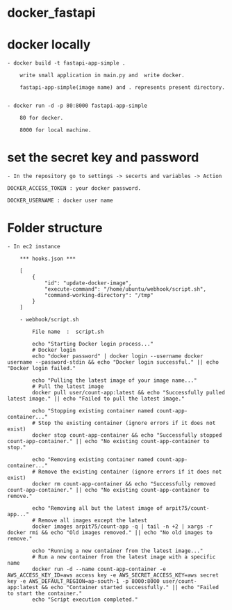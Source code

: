 # docker_fastapi

# docker locally

    - docker build -t fastapi-app-simple .

        write small application in main.py and  write docker.

        fastapi-app-simple(image name) and . represents present directory.


    - docker run -d -p 80:8000 fastapi-app-simple

        80 for docker.

        8000 for local machine.


# set the secret key and password

    - In the repository go to settings -> secerts and variables -> Action

    DOCKER_ACCESS_TOKEN : your docker password.

    DOCKER_USERNAME : docker user name


# Folder structure

    - In ec2 instance

        *** hooks.json ***

        [
            {
                "id": "update-docker-image",
                "execute-command": "/home/ubuntu/webhook/script.sh",
                "command-working-directory": "/tmp"
            }
        ]

        - webhook/script.sh

            File name  :  script.sh

            echo "Starting Docker login process..."
            # Docker login
            echo "docker password" | docker login --username docker username --password-stdin && echo "Docker login successful." || echo "Docker login failed."

            echo "Pulling the latest image of your image name..."
            # Pull the latest image
            docker pull user/count-app:latest && echo "Successfully pulled latest image." || echo "Failed to pull the latest image."

            echo "Stopping existing container named count-app-container..."
            # Stop the existing container (ignore errors if it does not exist)
            docker stop count-app-container && echo "Successfully stopped count-app-container." || echo "No existing count-app-container to stop."

            echo "Removing existing container named count-app-container..."
            # Remove the existing container (ignore errors if it does not exist)
            docker rm count-app-container && echo "Successfully removed count-app-container." || echo "No existing count-app-container to remove."

            echo "Removing all but the latest image of arpit75/count-app..."
            # Remove all images except the latest
            docker images arpit75/count-app -q | tail -n +2 | xargs -r docker rmi && echo "Old images removed." || echo "No old images to remove."

            echo "Running a new container from the latest image..."
            # Run a new container from the latest image with a specific name
            docker run -d --name count-app-container -e AWS_ACCESS_KEY_ID=aws access key -e AWS_SECRET_ACCESS_KEY=aws secret key -e AWS_DEFAULT_REGION=ap-south-1 -p 8000:8000 user/count-app:latest && echo "Container started successfully." || echo "Failed to start the container."
            echo "Script execution completed."

        

